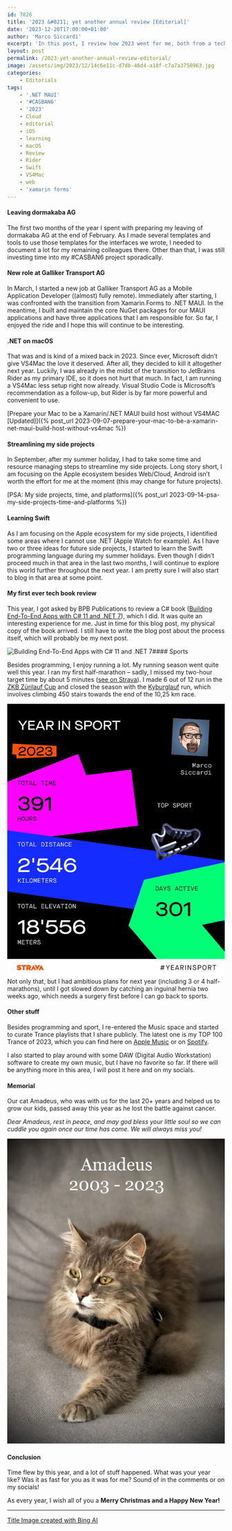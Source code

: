 ```yaml
---
id: 7826
title: '2023 &#8211; yet another annual review [Editorial]'
date: '2023-12-20T17:00:00+01:00'
author: 'Marco Siccardi'
excerpt: 'In this post, I review how 2023 went for me, both from a technical and a non-technical point of view.'
layout: post
permalink: /2023-yet-another-annual-review-editorial/
image: /assets/img/2023/12/14c6e11c-d7db-46d4-a18f-c7a7a3758963.jpg
categories:
    - Editorials
tags:
    - '.NET MAUI'
    - '#CASBAN6'
    - '2023'
    - Cloud
    - editorial
    - iOS
    - learning
    - macOS
    - Review
    - Rider
    - Swift
    - VS4Mac
    - web
    - 'xamarin forms'
---
```


#### Leaving dormakaba AG

The first two months of the year I spent with preparing my leaving of dormakaba AG at the end of February. As I made several templates and tools to use those templates for the interfaces we wrote, I needed to document a lot for my remaining colleagues there. Other than that, I was still investing time into my #CASBAN6 project sporadically.

#### New role at Galliker Transport AG

In March, I started a new job at Galliker Transport AG as a Mobile Application Developer ((almost) fully remote). Immediately after starting, I was confronted with the transition from Xamarin.Forms to .NET MAUI. In the meantime, I built and maintain the core NuGet packages for our MAUI applications and have three applications that I am responsible for. So far, I enjoyed the ride and I hope this will continue to be interesting.

#### .NET on macOS

That was and is kind of a mixed back in 2023. Since ever, Microsoft didn’t give VS4Mac the love it deserved. After all, they decided to kill it altogether next year. Luckily, I was already in the midst of the transition to JetBrains Rider as my primary IDE, so it does not hurt that much. In fact, I am running a VS4Mac less setup right now already. Visual Studio Code is Microsoft’s recommendation as a follow-up, but Rider is by far more powerful and convenient to use.

[Prepare your Mac to be a Xamarin/.NET MAUI build host without VS4MAC \[Updated\]]({% post_url 2023-09-07-prepare-your-mac-to-be-a-xamarin-net-maui-build-host-without-vs4mac %})

#### Streamlining my side projects

In September, after my summer holiday, I had to take some time and resource managing steps to streamline my side projects. Long story short, I am focusing on the Apple ecosystem besides Web/Cloud, Android isn’t worth the effort for me at the moment (this may change for future projects).

[PSA: My side projects, time, and platforms]({% post_url 2023-09-14-psa-my-side-projects-time-and-platforms %})


#### Learning Swift

As I am focusing on the Apple ecosystem for my side projects, I identified some areas where I cannot use .NET (Apple Watch for example). As I have two or three ideas for future side projects, I started to learn the Swift programming language during my summer holidays. Even though I didn’t proceed much in that area in the last two months, I will continue to explore this world further throughout the next year. I am pretty sure I will also start to blog in that area at some point.

#### My first ever tech book review

This year, I got asked by BPB Publications to review a C# book ([Building End-To-End Apps with C# 11 and .NET 7](https://bpbonline.com/products/building-end-to-end-apps-with-c-11-and-net-7?_pos=1&_sid=12e3d6894&_ss=r)), which I did. It was quite an interesting experience for me. Just in time for this blog post, my physical copy of the book arrived. I still have to write the blog post about the process itself, which will probably be my next post.

![Building End-To-End Apps with C# 11 and .NET 7](/assets/img/2023/12/IMG_0526.heic)#### Sports

Besides programming, I enjoy running a lot. My running season went quite well this year. I ran my first half-marathon – sadly, I missed my two-hour target time by about 5 minutes ([see on Strava](https://www.strava.com/activities/9111899633)). I made 6 out of 12 run in the [ZKB Zürilauf Cup](https://www.zuerilaufcup.ch) and closed the season with the [Kyburglauf](https://www.kyburglauf.ch/hauprennen) run, which involves climbing 450 stairs towards the end of the 10,25 km race.

![Strava year in sport summary](/assets/img/2023/12/IMG_0514.jpg)Not only that, but I had ambitious plans for next year (including 3 or 4 half-marathons), until I got slowed down by catching an inguinal hernia two weeks ago, which needs a surgery first before I can go back to sports.

#### Other stuff

Besides programming and sport, I re-entered the Music space and started to curate Trance playlists that I share publicly. The latest one is my TOP 100 Trance of 2023, which you can find here on [Apple Music](https://music.apple.com/ch/playlist/trance-top100-2023-selected-by-msicc/pl.u-8aAVMMViaKDoKJ?l=en-GB) or on [Spotify](https://open.spotify.com/playlist/3y32FXUdN0V5wzoYzmAnHU?si=80546a97bda04f22).

I also started to play around with some DAW (Digital Audio Workstation) software to create my own music, but I have no favorite so far. If there will be anything more in this area, I will post it here and on my socials.

#### Memorial

Our cat Amadeus, who was with us for the last 20+ years and helped us to grow our kids, passed away this year as he lost the battle against cancer.

*Dear Amadeus, rest in peace, and may god bless your little soul so we can cuddle you again once our time has come. We will always miss you!*

![Amadeus memorial foto](/assets/img/2023/12/IMG_4167.jpg)

#### Conclusion

Time flew by this year, and a lot of stuff happened. What was your year like? Was it as fast for you as it was for me? Sound of in the comments or on my socials!

As every year, I wish all of you a **Merry Christmas and a Happy New Year!**

---

[Title Image created with Bing AI](https://www.bing.com/images/create/i-need-an-image-for-a-blog-post-reviewing-my-year-/1-65829d59d92b4903a62a18527520d936?id=M%2bhALnvje7UgEKt1pRHvzQ%3d%3d&view=detailv2&idpp=genimg&FORM=GCRIDP&ajaxhist=0&ajaxserp=0)